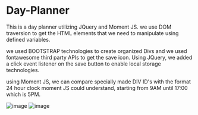# Day-Planner

This is a day planner utilizing JQuery and Moment JS.
we use DOM traversion to get the HTML elements that we need to manipulate using defined variables.

we used BOOTSTRAP technologies to create organized Divs and we used fontawesome third party APIs to get the save icon.
Using JQuery, we added a click event listener on the save button to enable local storage technologies.

using Moment JS, we can compare specially made DIV ID's with the format 24 hour clock moment JS could understand, starting from 9AM until 17:00 which is 5PM.

![image](https://user-images.githubusercontent.com/96890575/152278713-ba5d28d3-ecd7-45e6-81bd-9166a5c8430b.png)
![image](https://user-images.githubusercontent.com/96890575/152278754-5c9255f5-47a4-40e6-a954-78f9c731a333.png)

